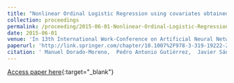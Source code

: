 ```yaml
---
title: "Nonlinear Ordinal Logistic Regression using covariates obtained by Radial Basis Function neural networks models"
collection: proceedings
permalink: /proceeding/2015-06-01-Nonlinear-Ordinal-Logistic-Regression-using-covariates-obtained-by-Radial-Basis-Function-neural-networks-models
date: 2015-06-01
venue: 'In 13th International Work-Conference on Artificial Neural Networks (IWANN 2015)'
paperurl: 'http://link.springer.com/chapter/10.1007%2F978-3-319-19222-2_7'
citation: ' Manuel Dorado-Moreno,  Pedro Antonio Gutiérrez,  Javier Sánchez-Monedero,  César Hervás-Martínez, &quot;Nonlinear Ordinal Logistic Regression using covariates obtained by Radial Basis Function neural networks models.&quot; In 13th International Work-Conference on Artificial Neural Networks (IWANN 2015), Lecture Notes in Computer Science (LNCS), Vol. 9095, 2015, Palma de Mallorca (Spain), pp.80--91.'
---
```

[Access paper here](http://link.springer.com/chapter/10.1007%2F978-3-319-19222-2_7){:target="_blank"}
